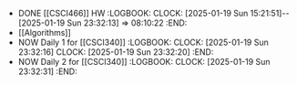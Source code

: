 - DONE [[CSCI466]] HW
  :LOGBOOK:
  CLOCK: [2025-01-19 Sun 15:21:51]--[2025-01-19 Sun 23:32:13] =>  08:10:22
  :END:
- [[Algorithms]]
- NOW Daily 1 for [[CSCI340]]
  :LOGBOOK:
  CLOCK: [2025-01-19 Sun 23:32:16]
  CLOCK: [2025-01-19 Sun 23:32:20]
  :END:
- NOW Daily 2 for [[CSCI340]]
  :LOGBOOK:
  CLOCK: [2025-01-19 Sun 23:32:31]
  :END: